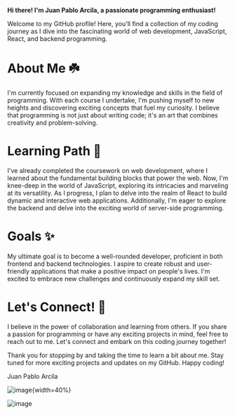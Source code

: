 
**Hi there! I'm Juan Pablo Arcila, a passionate programming enthusiast!**

Welcome to my GitHub profile! Here, you'll find a collection of my coding journey as I dive into the fascinating world of web development, JavaScript, React, and backend programming.

# About Me ☘️
I'm currently focused on expanding my knowledge and skills in the field of programming. With each course I undertake, I'm pushing myself to new heights and discovering exciting concepts that fuel my curiosity. I believe that programming is not just about writing code; it's an art that combines creativity and problem-solving.

# Learning Path 🌱 
I've already completed the coursework on web development, where I learned about the fundamental building blocks that power the web. Now, I'm knee-deep in the world of JavaScript, exploring its intricacies and marveling at its versatility. As I progress, I plan to delve into the realm of React to build dynamic and interactive web applications. Additionally, I'm eager to explore the backend and delve into the exciting world of server-side programming.

# Goals ✨
My ultimate goal is to become a well-rounded developer, proficient in both frontend and backend technologies. I aspire to create robust and user-friendly applications that make a positive impact on people's lives. I'm excited to embrace new challenges and continuously expand my skill set.

# Let's Connect! 💯 
I believe in the power of collaboration and learning from others. If you share a passion for programming or have any exciting projects in mind, feel free to reach out to me. Let's connect and embark on this coding journey together!

Thank you for stopping by and taking the time to learn a bit about me. Stay tuned for more exciting projects and updates on my GitHub. Happy coding!

Juan Pablo Arcila

![image](https://github.com/pabuter12/pabuter12/assets/126111743/395458ae-022b-48c0-9830-f5c6a0a3bcf3){width=40%}

![image](https://github.com/pabuter12/pabuter12/assets/126111743/815318a1-f037-41eb-a18f-a4f564ec74df)






